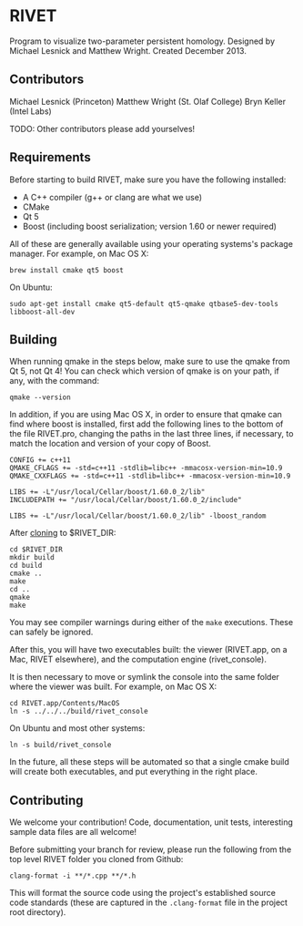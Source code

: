 # RIVET

Program to visualize two-parameter persistent homology. 
Designed by Michael Lesnick and Matthew Wright. 
Created December 2013.  

## Contributors
Michael Lesnick (Princeton)
Matthew Wright (St. Olaf College)
Bryn Keller (Intel Labs)

TODO: Other contributors please add yourselves!

## Requirements

Before starting to build RIVET, make sure you have the following installed:
 
* A C++ compiler (g++ or clang are what we use)
* CMake
* Qt 5
* Boost (including boost serialization; version 1.60 or newer required)

All of these are generally available using your operating systems's package
manager. For example, on Mac OS X:
    
    brew install cmake qt5 boost
    
On Ubuntu:

    sudo apt-get install cmake qt5-default qt5-qmake qtbase5-dev-tools libboost-all-dev

## Building
When running qmake in the steps below, make sure to use the qmake from Qt 5, not Qt 4!  You can 
check which version of qmake is on your path, if any, with the command:

    qmake --version

In addition, if you are using Mac OS X, in order to ensure that qmake can find where boost is installed, 
first add the following lines to the bottom of the file RIVET.pro, changing the paths in the last three lines, 
if necessary, to match the location and version of your copy of Boost.  

    CONFIG += c++11
    QMAKE_CFLAGS += -std=c++11 -stdlib=libc++ -mmacosx-version-min=10.9
    QMAKE_CXXFLAGS += -std=c++11 -stdlib=libc++ -mmacosx-version-min=10.9

    LIBS += -L"/usr/local/Cellar/boost/1.60.0_2/lib"
    INCLUDEPATH += "/usr/local/Cellar/boost/1.60.0_2/include"

    LIBS += -L"/usr/local/Cellar/boost/1.60.0_2/lib" -lboost_random


After <a href="https://help.github.com/articles/cloning-a-repository/" target="_blank">cloning</a> to $RIVET_DIR:


    cd $RIVET_DIR
    mkdir build
    cd build
    cmake ..
    make
    cd .. 
    qmake
    make
    

You may see compiler warnings during either of the `make` executions. 
These can safely be ignored. 

After this, you will have two executables built: the viewer (RIVET.app, 
on a Mac, RIVET elsewhere), and the computation engine (rivet_console).

It is then necessary to move or symlink the console into the same folder
where the viewer was built. For example, on Mac OS X:

    cd RIVET.app/Contents/MacOS
    ln -s ../../../build/rivet_console
    
On Ubuntu and most other systems:

    ln -s build/rivet_console
    
In the future, all these steps will be automated so that a single cmake
build will create both executables, and put everything in the right place.
     
## Contributing
    
We welcome your contribution! Code, documentation, unit tests, 
interesting sample data files are all welcome!

Before submitting your branch for review, please run the following from the
top level RIVET folder you cloned from Github:

```
clang-format -i **/*.cpp **/*.h
```

This will format the source code using the project's established source
code standards (these are captured in the `.clang-format` file in the
project root directory).
